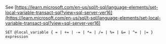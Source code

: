 See [https://learn.microsoft.com/en-us/sql/t-sql/language-elements/set-local-variable-transact-sql?view=sql-server-ver16](https://learn.microsoft.com/en-us/sql/t-sql/language-elements/set-local-variable-transact-sql?view=sql-server-ver16)
```
SET @local_variable { = | += | -= | *= | /= | %= | &= | ^= | |= } expression
```
